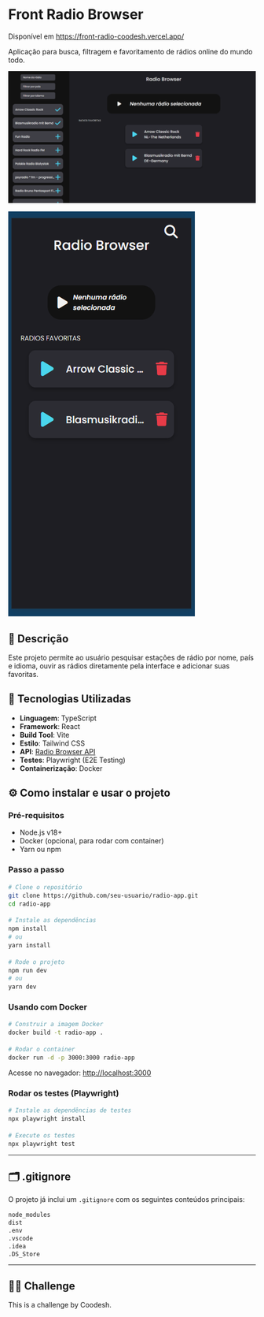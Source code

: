 # Front Radio Browser

Disponível em https://front-radio-coodesh.vercel.app/

Aplicação para busca, filtragem e favoritamento de rádios online do mundo todo.

![tela_desktop](public/desktop.png)

![tela_mobile](public/mobile.png)

## 🧾 Descrição

Este projeto permite ao usuário pesquisar estações de rádio por nome, país e idioma, ouvir as rádios diretamente pela interface e adicionar suas favoritas.

## 🚀 Tecnologias Utilizadas

- **Linguagem**: TypeScript  
- **Framework**: React  
- **Build Tool**: Vite  
- **Estilo**: Tailwind CSS  
- **API**: [Radio Browser API](http://at1.api.radio-browser.info/json/stations/)  
- **Testes**: Playwright (E2E Testing)  
- **Containerização**: Docker  

## ⚙️ Como instalar e usar o projeto

### Pré-requisitos

- Node.js v18+
- Docker (opcional, para rodar com container)
- Yarn ou npm

### Passo a passo

```bash
# Clone o repositório
git clone https://github.com/seu-usuario/radio-app.git
cd radio-app

# Instale as dependências
npm install
# ou
yarn install

# Rode o projeto
npm run dev
# ou
yarn dev
```

### Usando com Docker

```bash
# Construir a imagem Docker
docker build -t radio-app .

# Rodar o container
docker run -d -p 3000:3000 radio-app
```

Acesse no navegador: [http://localhost:3000](http://localhost:3000)

### Rodar os testes (Playwright)

```bash
# Instale as dependências de testes
npx playwright install

# Execute os testes
npx playwright test
```

---

## 🗂️ .gitignore

O projeto já inclui um `.gitignore` com os seguintes conteúdos principais:

```
node_modules
dist
.env
.vscode
.idea
.DS_Store
```

---

## 👨‍💻 Challenge

This is a challenge by Coodesh.